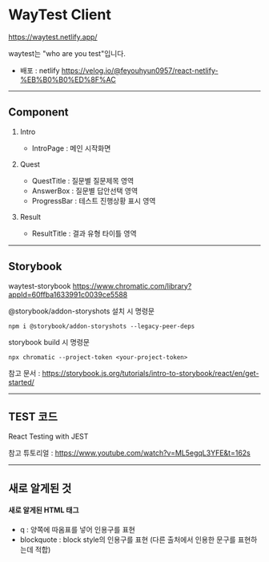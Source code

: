 # WayTest Client

https://waytest.netlify.app/

waytest는 "who are you test"입니다.

-  배포 : netlify https://velog.io/@feyouhyun0957/react-netlify-%EB%B0%B0%ED%8F%AC

---

## Component

1. Intro

   -  IntroPage : 메인 시작화면

2. Quest

   -  QuestTitle : 질문별 질문제목 영역
   -  AnswerBox : 질문별 답안선택 영역
   -  ProgressBar : 테스트 진행상황 표시 영역

3. Result
   -  ResultTitle : 결과 유형 타이틀 영역

---

## Storybook

waytest-storybook https://www.chromatic.com/library?appId=60ffba1633991c0039ce5588

@storybook/addon-storyshots 설치 시 명령문

```
npm i @storybook/addon-storyshots --legacy-peer-deps
```

storybook build 시 명령문

```
npx chromatic --project-token <your-project-token>
```

참고 문서 : https://storybook.js.org/tutorials/intro-to-storybook/react/en/get-started/

---

## TEST 코드

React Testing with JEST

참고 튜토리얼 : https://www.youtube.com/watch?v=ML5egqL3YFE&t=162s

---

## 새로 알게된 것

#### 새로 알게된 HTML 태그

-  q : 양쪽에 따옴표를 넣어 인용구를 표현
-  blockquote : block style의 인용구를 표현 (다른 출처에서 인용한 문구를 표현하는데 적합)
